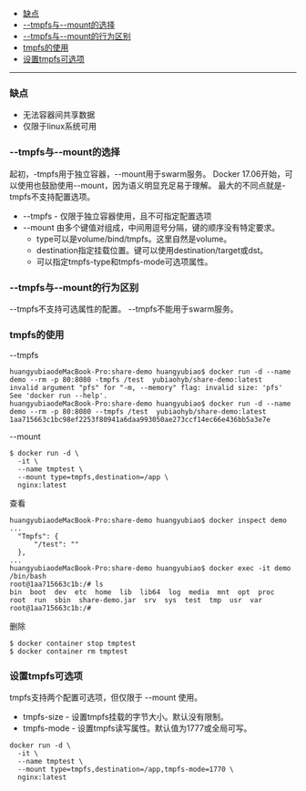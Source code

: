 * [缺点](#缺点)
* [--tmpfs与--mount的选择](#--tmpfs与--mount的选择)
* [--tmpfs与--mount的行为区别](#--tmpfs与--mount的行为区别)
* [tmpfs的使用](#tmpfs的使用)
* [设置tmpfs可选项](#设置tmpfs可选项)
---
### 缺点
* 无法容器间共享数据
* 仅限于linux系统可用

### --tmpfs与--mount的选择
起初，-tmpfs用于独立容器，--mount用于swarm服务。
Docker 17.06开始，可以使用也鼓励使用--mount，因为语义明显充足易于理解。
最大的不同点就是-tmpfs不支持配置选项。
* --tmpfs - 仅限于独立容器使用，且不可指定配置选项
* --mount
  由多个键值对组成，中间用逗号分隔，键的顺序没有特定要求。
  * type可以是volume/bind/tmpfs。这里自然是volume。
  * destination指定挂载位置。键可以使用destination/target或dst。
  * 可以指定tmpfs-type和tmpfs-mode可选项属性。
  
### --tmpfs与--mount的行为区别
--tmpfs不支持可选属性的配置。
--tmpfs不能用于swarm服务。

### tmpfs的使用
--tmpfs
```
huangyubiaodeMacBook-Pro:share-demo huangyubiao$ docker run -d --name demo --rm -p 80:8080 -tmpfs /test  yubiaohyb/share-demo:latest
invalid argument "pfs" for "-m, --memory" flag: invalid size: 'pfs'
See 'docker run --help'.
huangyubiaodeMacBook-Pro:share-demo huangyubiao$ docker run -d --name demo --rm -p 80:8080 --tmpfs /test  yubiaohyb/share-demo:latest
1aa715663c1bc98ef2253f80941a6daa993050ae273ccf14ec66e436bb5a3e7e
```
--mount
```
$ docker run -d \
  -it \
  --name tmptest \
  --mount type=tmpfs,destination=/app \
  nginx:latest
```
查看
```
huangyubiaodeMacBook-Pro:share-demo huangyubiao$ docker inspect demo
...
  "Tmpfs": {
      "/test": ""
  },
...
huangyubiaodeMacBook-Pro:share-demo huangyubiao$ docker exec -it demo /bin/bash
root@1aa715663c1b:/# ls
bin  boot  dev  etc  home  lib  lib64  log  media  mnt  opt  proc  root  run  sbin  share-demo.jar  srv  sys  test  tmp  usr  var
root@1aa715663c1b:/# 
```
删除
```
$ docker container stop tmptest
$ docker container rm tmptest
```

### 设置tmpfs可选项
tmpfs支持两个配置可选项，但仅限于 --mount 使用。
* tmpfs-size - 设置tmpfs挂载的字节大小。默认没有限制。
* tmpfs-mode - 设置tmpfs读写属性。默认值为1777或全局可写。
```
docker run -d \
  -it \
  --name tmptest \
  --mount type=tmpfs,destination=/app,tmpfs-mode=1770 \
  nginx:latest
```


